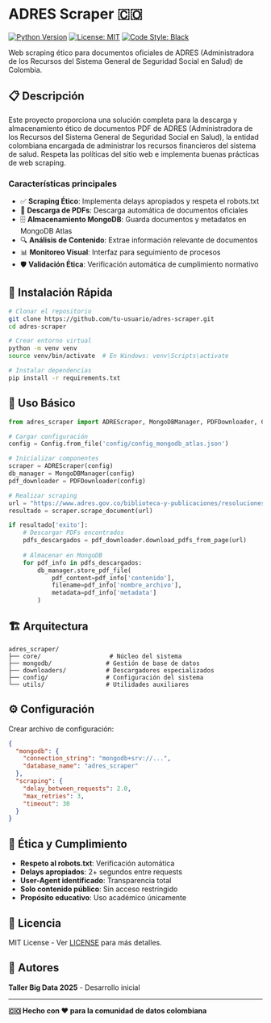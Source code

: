 # ADRES Scraper 🇨🇴

[![Python Version](https://img.shields.io/badge/python-3.8+-blue.svg)](https://python.org)
[![License: MIT](https://img.shields.io/badge/License-MIT-green.svg)](https://opensource.org/licenses/MIT)
[![Code Style: Black](https://img.shields.io/badge/code%20style-black-000000.svg)](https://github.com/psf/black)

Web scraping ético para documentos oficiales de ADRES (Administradora de los Recursos del Sistema General de Seguridad Social en Salud) de Colombia.

## 📋 Descripción

Este proyecto proporciona una solución completa para la descarga y almacenamiento ético de documentos PDF de ADRES (Administradora de los Recursos del Sistema General de Seguridad Social en Salud), la entidad colombiana encargada de administrar los recursos financieros del sistema de salud. Respeta las políticas del sitio web e implementa buenas prácticas de web scraping.

### Características principales

- ✅ **Scraping Ético**: Implementa delays apropiados y respeta el robots.txt
- 📄 **Descarga de PDFs**: Descarga automática de documentos oficiales
- 🗄️ **Almacenamiento MongoDB**: Guarda documentos y metadatos en MongoDB Atlas
- 🔍 **Análisis de Contenido**: Extrae información relevante de documentos
- 📊 **Monitoreo Visual**: Interfaz para seguimiento de procesos
- 🛡️ **Validación Ética**: Verificación automática de cumplimiento normativo

## 🚀 Instalación Rápida

```bash
# Clonar el repositorio
git clone https://github.com/tu-usuario/adres-scraper.git
cd adres-scraper

# Crear entorno virtual
python -m venv venv
source venv/bin/activate  # En Windows: venv\Scripts\activate

# Instalar dependencias
pip install -r requirements.txt
```

## 📖 Uso Básico

```python
from adres_scraper import ADREScraper, MongoDBManager, PDFDownloader, Config

# Cargar configuración
config = Config.from_file('config/config_mongodb_atlas.json')

# Inicializar componentes
scraper = ADREScraper(config)
db_manager = MongoDBManager(config)
pdf_downloader = PDFDownloader(config)

# Realizar scraping
url = "https://www.adres.gov.co/biblioteca-y-publicaciones/resoluciones"
resultado = scraper.scrape_document(url)

if resultado['exito']:
    # Descargar PDFs encontrados
    pdfs_descargados = pdf_downloader.download_pdfs_from_page(url)
    
    # Almacenar en MongoDB
    for pdf_info in pdfs_descargados:
        db_manager.store_pdf_file(
            pdf_content=pdf_info['contenido'],
            filename=pdf_info['nombre_archivo'],
            metadata=pdf_info['metadata']
        )
```

## 🏗️ Arquitectura

```
adres_scraper/
├── core/                   # Núcleo del sistema
├── mongodb/               # Gestión de base de datos  
├── downloaders/           # Descargadores especializados
├── config/                # Configuración del sistema
└── utils/                 # Utilidades auxiliares
```

## ⚙️ Configuración

Crear archivo de configuración:
```json
{
  "mongodb": {
    "connection_string": "mongodb+srv://...",
    "database_name": "adres_scraper"
  },
  "scraping": {
    "delay_between_requests": 2.0,
    "max_retries": 3,
    "timeout": 30
  }
}
```

## 🤝 Ética y Cumplimiento

- **Respeto al robots.txt**: Verificación automática
- **Delays apropiados**: 2+ segundos entre requests
- **User-Agent identificado**: Transparencia total
- **Solo contenido público**: Sin acceso restringido
- **Propósito educativo**: Uso académico únicamente

## 📝 Licencia

MIT License - Ver [LICENSE](LICENSE) para más detalles.

## 👥 Autores

**Taller Big Data 2025** - Desarrollo inicial

---

**🇨🇴 Hecho con ❤️ para la comunidad de datos colombiana**